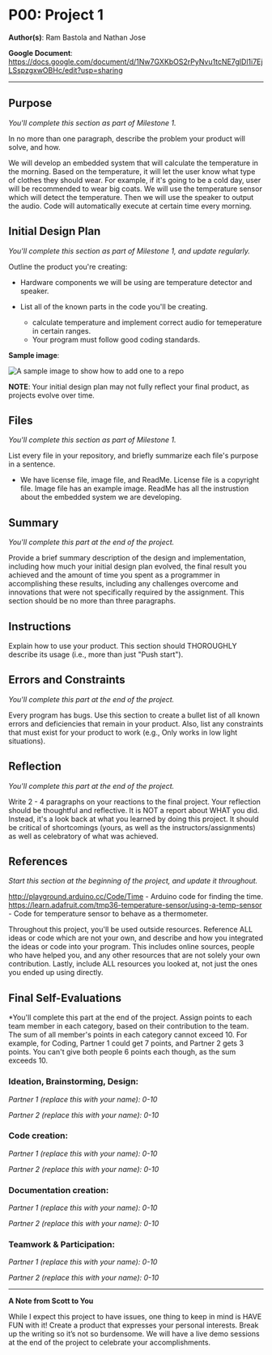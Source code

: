 # P00: Project 1

**Author(s)**: Ram Bastola and Nathan Jose

**Google Document**: https://docs.google.com/document/d/1Nw7GXKbOS2rPyNvu1tcNE7gIDl1i7EjLSspzgxwOBHc/edit?usp=sharing

---
## Purpose
*You'll complete this section as part of Milestone 1.*

In no more than one paragraph, describe the problem your product will solve, and how.

We will develop an embedded system that will calculate the temperature in the morning. Based on the temperature, it will let the user know what type of clothes they should wear. For example, if it's going to be a cold day, user will be recommended to wear big coats. 
We will use the temperature sensor which will detect the temperature. Then we will use the speaker to output the audio. Code will automatically execute at certain time every morning.

## Initial Design Plan
*You'll complete this section as part of Milestone 1, and update regularly.*

Outline the product you're creating:
- Hardware components we will be using are temperature detector and speaker.
  
- List all of the known parts in the code you'll be creating.
  - calculate temperature and implement correct audio for temeperature in certain ranges. 
  - Your program must follow good coding standards. 
 


**Sample image**:

![A sample image to show how to add one to a repo](images/example.png "A sample image. This is the text that appears.")

**NOTE**: Your initial design plan may not fully reflect your final product,
as projects evolve over time.

## Files
*You'll complete this section as part of Milestone 1.*

List every file in your repository, and briefly summarize each file's purpose in a sentence.

- We have license file, image file, and ReadMe. License file is a copyright file. Image file has an example image. ReadMe has all the instrustion about the embedded system we are developing.

## Summary
*You'll complete this part at the end of the project.*

Provide a brief summary description of the design and implementation,
including how much your initial design plan evolved, the final result
you achieved and the amount of time you spent as a programmer in
accomplishing these results, including any challenges overcome and
innovations that were not specifically required by the assignment.
This section should be no more than three paragraphs.

## Instructions
Explain how to use your product. 
This section should THOROUGHLY describe its usage (i.e., more than just "Push start").

## Errors and Constraints
*You'll complete this part at the end of the project.*

Every program has bugs. Use this section to create a bullet list of
all known errors and deficiencies that remain in your product. 
Also, list any constraints that must exist for your product to work 
(e.g., Only works in low light situations).

## Reflection
*You'll complete this part at the end of the project.*

Write 2 - 4 paragraphs on your reactions to the final project. 
Your reflection should be thoughtful and reflective. 
It is NOT a report about WHAT you did. 
Instead, it's a look back at what you learned by doing this project.
It should be critical of shortcomings (yours, as well as the instructors/assignments) 
as well as celebratory of what was achieved.

## References
*Start this section at the beginning of the project, and update it throughout.*

http://playground.arduino.cc/Code/Time - Arduino code for finding the time.
https://learn.adafruit.com/tmp36-temperature-sensor/using-a-temp-sensor - Code for temperature sensor to behave as a thermometer.

Throughout this project, you'll be used outside resources.
Reference ALL ideas or code which are not your own, and describe and
how you integrated the ideas or code into your program. This includes
online sources, people who have helped you, and any other resources that
are not solely your own contribution. Lastly, include ALL resources you
looked at, not just the ones you ended up using directly.

## Final Self-Evaluations
*You'll complete this part at the end of the project. 
Assign points to each team member in each category, based on their contribution to the team. 
The sum of all member's points in each category cannot exceed 10. 
For example, for Coding, Partner 1 could get 7 points, and Partner 2 gets 3 points. 
You can't give both people 6 points each though, as the sum exceeds 10.

### Ideation, Brainstorming, Design:

*Partner 1 (replace this with your name): 0-10*

*Partner 2 (replace this with your name): 0-10*

### Code creation: 

*Partner 1 (replace this with your name): 0-10*

*Partner 2 (replace this with your name): 0-10*

### Documentation creation:

*Partner 1 (replace this with your name): 0-10*

*Partner 2 (replace this with your name): 0-10*

### Teamwork & Participation:

*Partner 1 (replace this with your name): 0-10*

*Partner 2 (replace this with your name): 0-10*


---
**A Note from Scott to You**

While I expect this project to have issues, one
thing to keep in mind is HAVE FUN with it! Create a product that
expresses your personal interests. Break up the writing so it’s not so burdensome.
We will have a live demo sessions at the end of the project to celebrate your accomplishments.
